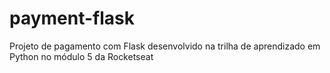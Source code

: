 # payment-flask
Projeto de pagamento com Flask desenvolvido na trilha de aprendizado em Python no módulo 5 da Rocketseat
